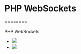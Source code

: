 <h1>PHP WebSockets</h1>
========
<p>
    PHP WebSockets
</p>

<ul>
    <li>
        <img src="https://raw.githubusercontent.com/wedv/php-tool/master/PHP%20WebSockets/res/php%20websocket.png" />
    </li>
    <li>
        <img src="https://raw.githubusercontent.com/wedv/php-tool/master/PHP%20WebSockets/res/ws.png" />
    </li>
</ul>



